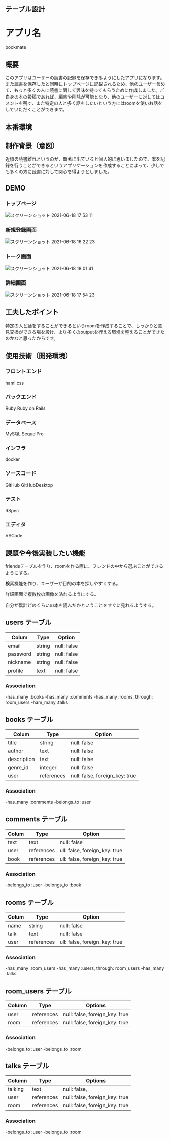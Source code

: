 ## テーブル設計

# アプリ名
bookmate

## 概要
このアプリはユーザーの読書の記録を保存できるようにしたアプリになります。また読書を保存したと同時にトップページに記載されるため、他のユーザー含めて、もっと多くの人に読書に関して興味を持ってもらうために作成しました。ご自身の本の投稿であれば、編集や削除が可能となり、他のユーザーに対してはコメントを残す、また特定の人と多く話をしたいという方にはroomを使いお話をしていただくことができます。

## 本番環境


## 制作背景（意図）
近頃の読書離れというのが、顕著に出ていると個人的に思いましたので、本を記録を行うことができるというアプリケーションを作成することによって、少しでも多くの方に読書に対して関心を得ようとしました。

## DEMO

### トップページ
![スクリーンショット 2021-06-18 17 53 11](https://user-images.githubusercontent.com/78135308/122537297-61bac500-d060-11eb-855e-10e14cf064a6.gif)




### 新規登録画面
![スクリーンショット 2021-06-18 16 22 23](https://user-images.githubusercontent.com/78135308/122537262-59fb2080-d060-11eb-8ca6-5e6c8bcbe2df.gif)




### トーク画面
![スクリーンショット 2021-06-18 18 01 41](https://user-images.githubusercontent.com/78135308/122537334-6aab9680-d060-11eb-9b57-2f640bef1216.gif)


### 詳細画面
![スクリーンショット 2021-06-18 17 54 23](https://user-images.githubusercontent.com/78135308/122537316-654e4c00-d060-11eb-9b76-6d1ea7cd5461.gif)



## 工夫したポイント
特定の人と話をすることができるというroomを作成することで、しっかりと意見交換ができる場を設け、より多くのoutputを行える環境を整えることができたのかなと思ったからです。


## 使用技術（開発環境）

### フロントエンド
haml css

### バックエンド
Ruby Ruby on Rails

### データベース
MySQL SequelPro

### インフラ
docker 

### ソースコード
GitHub GitHubDesktop

### テスト
RSpec

### エディタ
VSCode

## 課題や今後実装したい機能
friendsテーブルを作り、roomを作る際に、フレンドの中から選ぶことができるようにする。

検索機能を作り、ユーザーが目的の本を探しやすくする。

詳細画面で複数枚の画像を貼れるようにする。

自分が累計どのくらいの本を読んだかということをすぐに見れるようする。


## users テーブル

| Colum     |  Type     | Option     |
|---------- |-----------| ---------- | 
| email     |  string   | null: false|
| password  |  string   | null: false|
| nickname  |  string   | null: false|
| profile   |  text     | null: false|


### Association
-has_many :books
-has_many :comments
-has_many :rooms, through: room_users
-ham_many :talks


## books テーブル

| Colum       |   Type     | Option                         |
|-------------|------------|------------------------------- | 
| title       |  string    | null: false                    |
| author      |  text      | null: false                    |
| description |  text      | null: false                    |
| genre_id    |  integer   | null: false                    |
| user        |  references| null: false, foreign_key: true |

### Association

-has_many :comments
-belongs_to :user

## comments テーブル

| Colum     |  Type     | Option                          |
|---------- |--------------| -----------------------------| 
| text      |  text        | null: false                  |
| user      |  references  | ull: false, foreign_key: true|
| book      |  references  | ull: false, foreign_key: true|

### Association

-belongs_to :user
-belongs_to :book

## rooms テーブル

| Colum     |  Type     | Option                          |
|---------- |--------------| -----------------------------| 
| name      |  string      | null: false                  |
| talk      |  text        | null: false                  |
| user      |  references  | ull: false, foreign_key: true|

### Association
-has_many :room_users
-has_many :users, through: room_users
-has_many :talks


## room_users テーブル

| Column | Type       | Options                        |
| ------ | ---------- | ------------------------------ |
| user   | references | null: false, foreign_key: true |
| room   | references | null: false, foreign_key: true |

### Association

-belongs_to :user
-belongs_to :room

## talks テーブル

| Column    | Type       | Options                        |
| ------    | ---------- | ------------------------------ |
| talking   | text       | null: false,                   |
| user      | references | null: false, foreign_key: true |
| room      | references | null: false, foreign_key: true |

### Association


-belongs_to :user
-belongs_to :room
